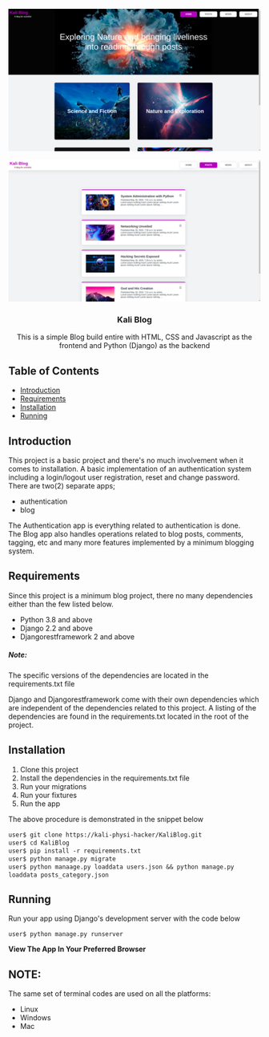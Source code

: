 ![Home page](project-images/home.png)

![All posts page](project-images/all_posts.png)
<h3 align="center">Kali Blog</h3>

<p align="center">
    This is a simple Blog build entire with HTML, CSS and Javascript as the
    frontend and Python (Django) as the backend
</p>

## Table of Contents

- [Introduction](#introduction)
- [Requirements](#requirements)
- [Installation](#installation)
- [Running](#running)


## Introduction

This project is a basic project and there's no much involvement when it
comes to installation.
A basic implementation of an authentication system including a login/logout
user registration, reset and change password.
There are two(2) separate apps;  
- authentication
- blog

The Authentication app is everything related to authentication is done.  
The Blog app also handles operations related to blog posts, comments, 
tagging, etc and many more features implemented by a minimum blogging system.


## Requirements
Since this project is a minimum blog project, there no many dependencies
either than the few listed below.
- Python 3.8 and above
- Django 2.2 and above
- Djangorestframework 2 and above

##### Note:
The specific versions of the dependencies are located in the requirements.txt file

Django and Djangorestframework come with their own dependencies which are
independent of the dependencies related to this project.
A listing of the dependencies are found in the requirements.txt located
in the root of the project.


## Installation

1. Clone this project
2. Install the dependencies in the requirements.txt file
3. Run your migrations
4. Run your fixtures 
5. Run the app

The above procedure is demonstrated in the snippet below
```shell script
user$ git clone https://kali-physi-hacker/KaliBlog.git 
user$ cd KaliBlog
user$ pip install -r requirements.txt
user$ python manage.py migrate
user$ python manaage.py loaddata users.json && python manage.py loaddata posts_category.json
```


## Running 
Run your app using Django's development server with the code below
```shell script
user$ python manage.py runserver
```
**View The App In Your Preferred Browser**


## NOTE:
The same set of terminal codes are used on all the platforms:
- Linux
- Windows
- Mac